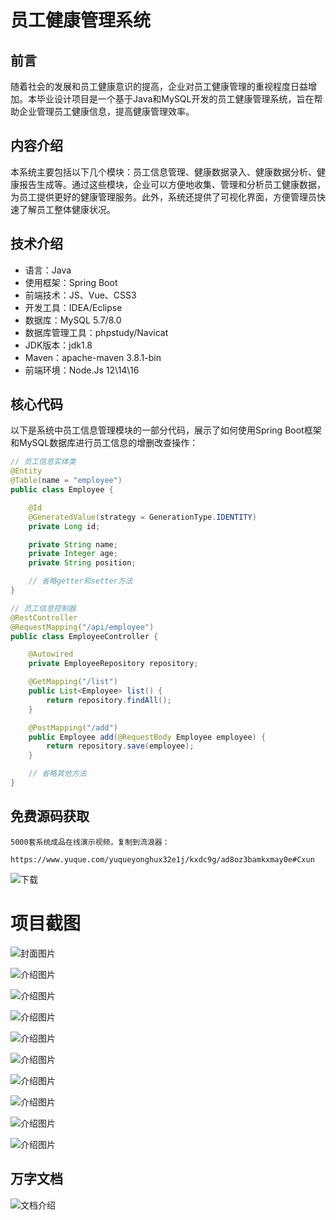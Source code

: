# 员工健康管理系统

## 前言

随着社会的发展和员工健康意识的提高，企业对员工健康管理的重视程度日益增加。本毕业设计项目是一个基于Java和MySQL开发的员工健康管理系统，旨在帮助企业管理员工健康信息，提高健康管理效率。

## 内容介绍

本系统主要包括以下几个模块：员工信息管理、健康数据录入、健康数据分析、健康报告生成等。通过这些模块，企业可以方便地收集、管理和分析员工健康数据，为员工提供更好的健康管理服务。此外，系统还提供了可视化界面，方便管理员快速了解员工整体健康状况。

## 技术介绍

- 语言：Java
- 使用框架：Spring Boot
- 前端技术：JS、Vue、CSS3
- 开发工具：IDEA/Eclipse
- 数据库：MySQL 5.7/8.0
- 数据库管理工具：phpstudy/Navicat
- JDK版本：jdk1.8
- Maven：apache-maven 3.8.1-bin
- 前端环境：Node.Js 12\14\16

## 核心代码

以下是系统中员工信息管理模块的一部分代码，展示了如何使用Spring Boot框架和MySQL数据库进行员工信息的增删改查操作：

```java
// 员工信息实体类
@Entity
@Table(name = "employee")
public class Employee {

    @Id
    @GeneratedValue(strategy = GenerationType.IDENTITY)
    private Long id;

    private String name;
    private Integer age;
    private String position;

    // 省略getter和setter方法
}

// 员工信息控制器
@RestController
@RequestMapping("/api/employee")
public class EmployeeController {

    @Autowired
    private EmployeeRepository repository;

    @GetMapping("/list")
    public List<Employee> list() {
        return repository.findAll();
    }

    @PostMapping("/add")
    public Employee add(@RequestBody Employee employee) {
        return repository.save(employee);
    }

    // 省略其他方法
}
```

## 免费源码获取

```
5000套系统成品在线演示视频，复制到流浪器： 
```
```
https://www.yuque.com/yuqueyonghux32e1j/kxdc9g/ad8oz3bamkxmay0e#Cxun
```
![下载](https://img12.360buyimg.com/ddimg/jfs/t1/339687/11/1349/28408/68ad865fF412d7877/adaa650483a100f2.jpg)

# 项目截图

![封面图片](https://img11.360buyimg.com/ddimg/jfs/t1/320539/14/25243/187927/689e1063Fa386a2d4/0a85025bdb413bff.jpg)

![介绍图片](https://img14.360buyimg.com/ddimg/jfs/t1/327118/1/4617/134053/689e1042F819f8b23/9aa84800c7b7c6bb.jpg)

![介绍图片](https://img11.360buyimg.com/ddimg/jfs/t1/328783/31/4601/133974/689e1042Fb605aeff/8ef387146813126d.jpg)

![介绍图片](https://img14.360buyimg.com/ddimg/jfs/t1/318930/6/25219/22813/689e1044F028cf46a/667ca32f314904e5.jpg)

![介绍图片](https://img12.360buyimg.com/ddimg/jfs/t1/326708/39/4648/77095/689e1044Ff0ec8f19/65f85a50a781d1ca.jpg)

![介绍图片](https://img13.360buyimg.com/ddimg/jfs/t1/326409/36/4624/81865/689e1045F03423208/459522e5f698d7f8.jpg)

![介绍图片](https://img14.360buyimg.com/ddimg/jfs/t1/300170/12/27171/29782/689e1045F22be29d2/6391e508ef88cf38.jpg)

![介绍图片](https://img12.360buyimg.com/ddimg/jfs/t1/318933/33/25559/27185/689e1046Fcab2f4fa/32bcb8daa37c8de8.jpg)

![介绍图片](https://img14.360buyimg.com/ddimg/jfs/t1/325298/8/4570/26621/689e1046Fa5173f55/e59b46b791ea40ef.jpg)

![介绍图片](https://img13.360buyimg.com/ddimg/jfs/t1/315566/23/26266/27416/689e1047Fb5227aed/b6bcc044e7d0da64.jpg)


## 万字文档
![文档介绍](https://img14.360buyimg.com/ddimg/jfs/t1/338393/1/3576/156947/68b1ad0cF74dc525c/ff9cd6c574295685.jpg)
